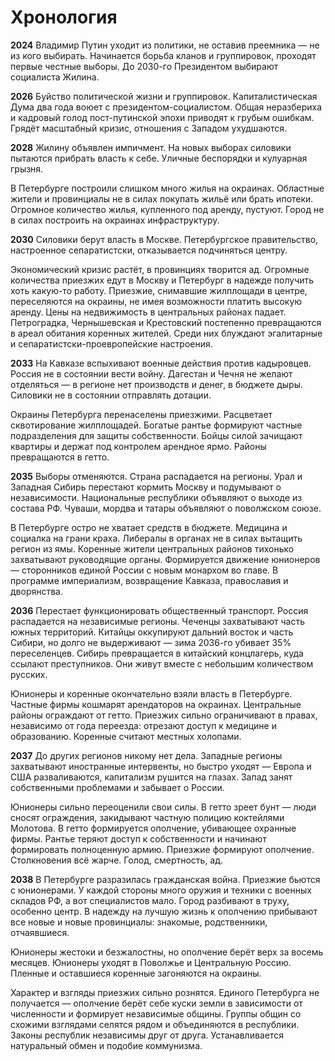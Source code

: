 # Хронология

**2024**
Владимир Путин уходит из политики, не оставив преемника — не из кого выбирать. Начинается борьба кланов и группировок, проходят первые честные выборы. До 2030-го Президентом выбирают социалиста Жилина.

**2026**
Буйство политической жизни и группировок. Капиталистическая Дума два года воюет с президентом-социалистом. Общая неразбериха и кадровый голод пост-путинской эпохи приводят к грубым ошибкам. Грядёт масштабный кризис, отношения с Западом ухудшаются.

**2028**
Жилину объявлен импичмент. На новых выборах силовики пытаются прибрать власть к себе. Уличные беспорядки и кулуарная грызня.

В Петербурге построили слишком много жилья на окраинах. Областные жители и провинциалы не в силах покупать жильё или брать ипотеки. Огромное количество жилья, купленного под аренду, пустуют. Город не в силах построить на окраинах инфраструктуру.

**2030**
Силовики берут власть в Москве. Петербургское правительство, настроенное сепаратистски, отказывается подчиняться центру.

Экономический кризис растёт, в провинциях творится ад. Огромные количества приезжих едут в Москву и Петербург в надежде получить хоть какую-то работу. Приезжие, снимавшие жилплощади в центре, переселяются на окраины, не имея возможности платить высокую аренду. Цены на недвижимость в центральных районах падает. Петроградка, Чернышевская и Крестовский постепенно превращаются в ареал обитания коренных жителей. Среди них блуждают эгалитарные и сепаратистски-проевропейские настроения.

**2033**
На Кавказе вспыхивают военные действия против кадыровцев. Россия не в состоянии вести войну. Дагестан и Чечня не желают отделяться — в регионе нет производств и денег, в бюджете дыры. Силовики не в состоянии отправлять дотации.

Окраины Петербурга перенаселены приезжими. Расцветает сквотирование жилплощадей. Богатые рантье формируют частные подразделения для защиты собственности. Бойцы силой зачищают квартиры и держат под контролем арендное ярмо. Районы превращаются в гетто.

**2035**
Выборы отменяются. Страна распадается на регионы. Урал и Западная Сибирь перестают кормить Москву и подумывают о независимости. Национальные республики объявляют о выходе из состава РФ. Чуваши, мордва и татары объявляют о поволжском союзе.

В Петербурге остро не хватает средств в бюджете. Медицина и социалка на грани краха. Либералы в органах не в силах вытащить регион из ямы. Коренные жители центральных районов тихонько захватывают руководящие органы. Формируется движение юнионеров — сторонников единой России с новым монархом во главе. В программе империализм, возвращение Кавказа, православия и дворянства.

**2036**
Перестает функционировать общественный транспорт. Россия распадается на независимые регионы. Чеченцы захватывают часть южных территорий. Китайцы оккупируют дальний восток и часть Сибири, но долго не выдерживают — зима 2036-го убивает 35% переселенцев. Сибирь превращается в китайский концлагерь, куда ссылают преступников. Они живут вместе с небольшим количеством русских.

Юнионеры и коренные окончательно взяли власть в Петербурге. Частные фирмы кошмарят арендаторов на окраинах. Центральные районы ограждают от гетто. Приезжих сильно ограничивают в правах, независимо от года переезда: отрезают доступ к медицине и образованию. Коренные считают местных холопами.

**2037**
До других регионов никому нет дела. Западные регионы захватывают иностранные интервенты, но быстро уходят — Европа и США разваливаются, капитализм рушится на глазах. Запад занят собственными проблемами и забывает о России.

Юнионеры сильно переоценили свои силы. В гетто зреет бунт — люди сносят ограждения, закидывают частную полицию коктейлями Молотова. В гетто формируется ополчение, убивающее охранные фирмы. Рантье теряют доступ к собственности и начинают формировать полноценную армию. Приезжие формируют ополчение. Столкновения всё жарче. Голод, смертность, ад.

**2038**
В Петербурге разразилась гражданская война. Приезжие бьются с юнионерами. У каждой стороны много оружия и техники с военных складов РФ, а вот специалистов мало. Город разбивают в труху, особенно центр. В надежду на лучшую жизнь к ополчению прибывают все новые и новые провинциалы: знакомые, родственники, отчаявшиеся.

Юнионеры жестоки и безжалостны, но ополчение берёт верх за восемь месяцев. Юнионеры уходят в Поволжье и Центральную Россию. Пленные и оставшиеся коренные загоняются на окраины. 

Характер и взгляды приезжих сильно рознятся. Единого Петербурга не получается — ополчение берёт себе куски земли в зависимости от численности и формирует независимые общины. Группы общин со схожими взглядами селятся рядом и объединяются в республики. Законы республик независимы друг от друга. Устанавливается натуральный обмен и подобие коммунизма.